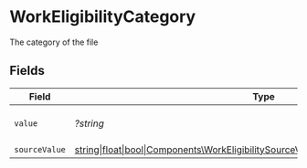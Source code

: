 # WorkEligibilityCategory

The category of the file


## Fields

| Field                                                                                                                                                        | Type                                                                                                                                                         | Required                                                                                                                                                     | Description                                                                                                                                                  |
| ------------------------------------------------------------------------------------------------------------------------------------------------------------ | ------------------------------------------------------------------------------------------------------------------------------------------------------------ | ------------------------------------------------------------------------------------------------------------------------------------------------------------ | ------------------------------------------------------------------------------------------------------------------------------------------------------------ |
| `value`                                                                                                                                                      | *?string*                                                                                                                                                    | :heavy_minus_sign:                                                                                                                                           | The category of the file                                                                                                                                     |
| `sourceValue`                                                                                                                                                | [string\|float\|bool\|Components\WorkEligibilitySourceValueDocumentCategory4\|array\|null](../../Models/Components/WorkEligibilityDocumentCategorySourceValue.md) | :heavy_minus_sign:                                                                                                                                           | N/A                                                                                                                                                          |